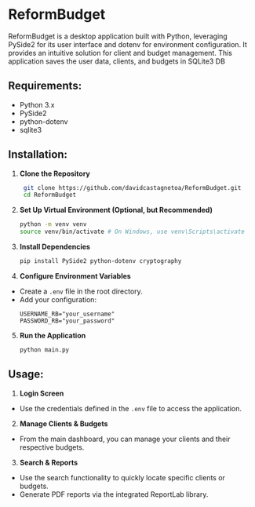 # ReformBudget

ReformBudget is a desktop application built with Python, leveraging PySide2 for its user interface and dotenv for environment configuration. It provides an intuitive solution for client and budget management.
This application saves the user data, clients, and budgets in SQLite3 DB

## Requirements:

- Python 3.x
- PySide2
- python-dotenv
- sqlite3

## Installation:

1. **Clone the Repository**

   ```bash
    git clone https://github.com/davidcastagnetoa/ReformBudget.git
    cd ReformBudget
   ```

2. **Set Up Virtual Environment (Optional, but Recommended)**

   ```bash
   python -m venv venv
   source venv/bin/activate # On Windows, use venv\Scripts\activate
   ```

3. **Install Dependencies**

   ```bash
   pip install PySide2 python-dotenv cryptography
   ```

4. **Configure Environment Variables**

- Create a `.env` file in the root directory.
- Add your configuration:
  ```.env
  USERNAME_RB="your_username"
  PASSWORD_RB="your_password"
  ```

5. **Run the Application**

   ```bash
   python main.py
   ```

## Usage:

1. **Login Screen**

- Use the credentials defined in the `.env` file to access the application.

2. **Manage Clients & Budgets**

- From the main dashboard, you can manage your clients and their respective budgets.

3. **Search & Reports**

- Use the search functionality to quickly locate specific clients or budgets.
- Generate PDF reports via the integrated ReportLab library.
